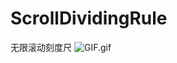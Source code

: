 # ScrollDividingRule
无限滚动刻度尺
![GIF.gif](https://upload-images.jianshu.io/upload_images/9401752-66f894e5ce631ad8.gif?imageMogr2/auto-orient/strip)
